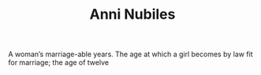 ---
title: Anni Nubiles
letter: A
permalink: "/definitions/anni-nubiles.html"
body: A woman’s marriage-able years. The age at which a girl becomes by law fit for
  marriage; the age of twelve
published_at: '2018-07-07'
source: Black's Law Dictionary
layout: post
---